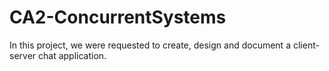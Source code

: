 # CA2-ConcurrentSystems
In this project, we were requested to create, design and document a client-server chat application.
